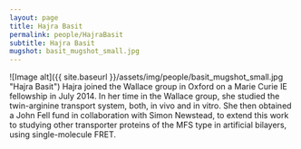 ```yaml
---
layout: page
title: Hajra Basit
permalink: people/HajraBasit
subtitle: Hajra Basit
mugshot: basit_mugshot_small.jpg
---
```

![Image alt]({{ site.baseurl }}/assets/img/people/basit_mugshot_small.jpg "Hajra Basit")
Hajra joined the Wallace group in Oxford on a Marie Curie IE fellowship in July 2014. In her time in the Wallace group, she studied the twin-arginine transport system, both, in vivo and in vitro. She then obtained a John Fell fund in collaboration with Simon Newstead, to extend this work to studying other transporter proteins of the MFS type in artificial bilayers, using single-molecule FRET. 
